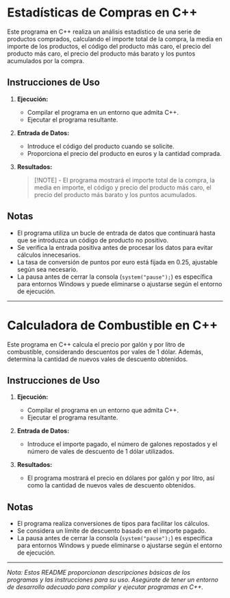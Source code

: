 # Estadísticas de Compras en C++

Este programa en C++ realiza un análisis estadístico de una serie de productos comprados, calculando el importe total de la compra, la media en importe de los productos, el código del producto más caro, el precio del producto más caro, el precio del producto más barato y los puntos acumulados por la compra.

## Instrucciones de Uso

1. **Ejecución:**
   - Compilar el programa en un entorno que admita C++.
   - Ejecutar el programa resultante.

2. **Entrada de Datos:**
   - Introduce el código del producto cuando se solicite.
   - Proporciona el precio del producto en euros y la cantidad comprada.

3. **Resultados:**
   > [!NOTE] - El programa mostrará el importe total de la compra, la media en importe, el código y precio del producto más caro, el precio del producto más barato y los puntos acumulados.

## Notas

- El programa utiliza un bucle de entrada de datos que continuará hasta que se introduzca un código de producto no positivo.
- Se verifica la entrada positiva antes de procesar los datos para evitar cálculos innecesarios.
- La tasa de conversión de puntos por euro está fijada en 0.25, ajustable según sea necesario.
- La pausa antes de cerrar la consola (`system("pause");`) es específica para entornos Windows y puede eliminarse o ajustarse según el entorno de ejecución.

---

# Calculadora de Combustible en C++

Este programa en C++ calcula el precio por galón y por litro de combustible, considerando descuentos por vales de 1 dólar. Además, determina la cantidad de nuevos vales de descuento obtenidos.

## Instrucciones de Uso

1. **Ejecución:**
   - Compilar el programa en un entorno que admita C++.
   - Ejecutar el programa resultante.

2. **Entrada de Datos:**
   - Introduce el importe pagado, el número de galones repostados y el número de vales de descuento de 1 dólar utilizados.

3. **Resultados:**
   - El programa mostrará el precio en dólares por galón y por litro, así como la cantidad de nuevos vales de descuento obtenidos.

## Notas

- El programa realiza conversiones de tipos para facilitar los cálculos.
- Se considera un límite de descuento basado en el importe pagado.
- La pausa antes de cerrar la consola (`system("pause");`) es específica para entornos Windows y puede eliminarse o ajustarse según el entorno de ejecución.

---

*Nota: Estos README proporcionan descripciones básicas de los programas y las instrucciones para su uso. Asegúrate de tener un entorno de desarrollo adecuado para compilar y ejecutar programas en C++.*
